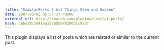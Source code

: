 ```yaml
---
title: "SimilarPosts | All Things Seen and Unseen"
date: 2007-05-03 05:57:37 +0000
external-url: http://rmarsh.com/plugins/similar-posts/
hash: c6be20c7541ba197b5b070200b1c925f
---
```


This plugin displays a list of posts which are related or similar to the current post.
